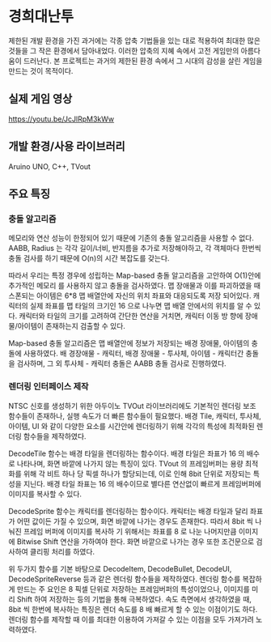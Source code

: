 # 경희대난투

제한된 개발 환경을 가진 과거에는 각종 압축 기법들을 있는 대로 적용하여 최대한 많은 것들을 그 작은 환경에서 담아내었다. 이러한 압축의 지혜 속에서 고전 게임만의 아름다움이 드러난다.
본 프로젝트는 과거의 제한된 환경 속에서 그 시대의 감성을 살린 게임을 만드는 것이 목적이다.

## 실제 게임 영상

<https://youtu.be/JcJlRpM3kWw>

## 개발 환경/사용 라이브러리

Aruino UNO, C++, TVout

## 주요 특징

### 충돌 알고리즘

메모리와 연산 성능이 한정되어 있기 때문에 기존의 충돌 알고리즘을 사용할 수 없다. AABB, Radius 는
각각 길이/너비, 반지름을 추가로 저장해야하고, 각 객체마다 한번씩 충돌 검사를 하기 때문에 O(n)의 시간
복잡도를 갖는다.

따라서 우리는 특정 경우에 성립하는 Map-based 충돌 알고리즘을 고안하여 O(1)안에 추가적인 메모리
를 사용하지 않고 충돌을 검사하였다. 맵 장애물과 이를 파괴하였을 때 스폰되는 아이템은 6*8 맵 배열안에
자신의 위치 좌표와 대응되도록 저장 되어있다. 캐릭터의 실제 좌표를 맵 타일의 크기인 16 으로 나누면 맵
배열 안에서의 위치를 알 수 있다. 캐릭터와 타일의 크기를 고려하여 간단한 연산을 거치면, 캐릭터 이동 방
향에 장애물/아이템이 존재하는지 검출할 수 있다.

Map-based 충돌 알고리즘은 맵 배열안에 정보가 저장되는 배경 장애물, 아이템의 충돌에 사용하였다. 배
경장애물 - 캐릭터, 배경 장애물 - 투사체, 아이템 - 캐릭터간 충돌을 검사하며, 그 외 투사체 - 캐릭터 충돌은 AABB 충돌 검사로 진행하였다.

### 렌더링 인터페이스 제작

NTSC 신호를 생성하기 위한 아두이노 TVOut 라이브러리에도 기본적인 렌더링 보조 함수들이 존재하나, 실행 속도가 더 빠른 함수들이 필요했다. 배경 Tile, 캐릭터, 투사체, 아이템, UI 와 같이 다양한
요소를 시간안에 렌더링하기 위해 각각의 특성에 최적화된 렌더링 함수들을 제작하였다.

DecodeTile 함수는 배경 타일을 렌더링하는 함수이다. 배경 타일은 좌표가 16 의 배수로 나타나며, 화면 바깥에 나가지 않는 특징이 있다. TVout 의 프레임버퍼는 용량 최적화를 위해 각 비트 하나 당 픽셀 하나가 할당되는데, 이로 인해 8bit 단위로 저장되는 특성을 지닌다. 배경 타일 좌표는 16 의 배수이므로 별다른 연산없이 빠르게 프레임버퍼에 이미지를 복사할 수 있다.

DecodeSprite 함수는 캐릭터를 렌더링하는 함수이다. 캐릭터는 배경 타일과 달리 좌표가 어떤 값이든 가질 수 있으며, 화면 바깥에 나가는 경우도 존재한다. 따라서 8bit 씩 나눠진 프레임 버퍼에 이미지를 복사하
기 위해서는 좌표를 8 로 나눈 나머지만큼 이미지에 Bitwise Shift 연산을 가하여야 한다. 화면 바깥으로 나가는 경우 또한 조건문으로 검사하여 클리핑 처리를 하였다.

위 두가지 함수를 기본 바탕으로 DecodeItem, DecodeBullet, DecodeUI, DecodeSpriteReverse 등과 같은 렌더링 함수들을 제작하였다. 렌더링 함수를 복잡하게 만드는 주 요인은 8 픽셀 단위로 저장하는 프레임버퍼의 특성이었으나, 이미지를 미리 Shift 하여 저장하는 등의 기법을 통해 극복하였다. 속도 측면에서 생각하였을 때, 8bit 씩 한번에 복사하는 특징은 렌더 속도를 8 배 빠르게 할 수 있는 이점이기도 하다. 렌더링 함수를 제작할 때 이를 최대한 이용하여 가져갈 수 있는 이점을 모두 가져가려 노력하였다.